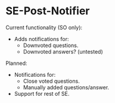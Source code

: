 # SE-Post-Notifier

Current functionality (SO only):

 * Adds notifications for:
   * Downvoted questions.
   * Downvoted answers? (untested)

Planned:

  * Notifications for:
    * Close voted questions.
    * Manually added questions/answer.
  * Support for rest of SE.
